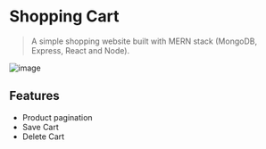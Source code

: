 # Shopping Cart

> A simple shopping website built with MERN stack (MongoDB, Express, React and Node).

![image](https://github.com/evyhsiao/shopping-cart/blob/master/productImg/shopping-cart-demo.gif)

## Features
- Product pagination
- Save Cart
- Delete Cart